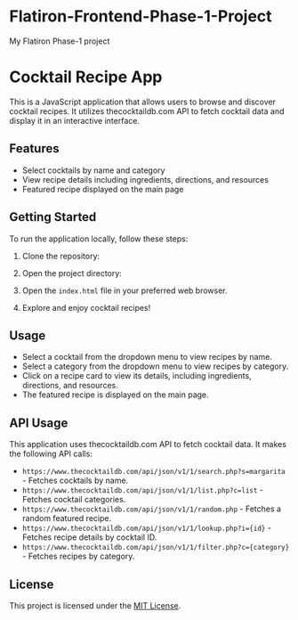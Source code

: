 # Flatiron-Frontend-Phase-1-Project
My Flatiron Phase-1 project
# Cocktail Recipe App

This is a JavaScript application that allows users to browse and discover cocktail recipes. It utilizes thecocktaildb.com API to fetch cocktail data and display it in an interactive interface.

## Features

- Select cocktails by name and category
- View recipe details including ingredients, directions, and resources
- Featured recipe displayed on the main page

## Getting Started

To run the application locally, follow these steps:

1. Clone the repository:


2. Open the project directory:


3. Open the `index.html` file in your preferred web browser.

4. Explore and enjoy cocktail recipes!

## Usage

- Select a cocktail from the dropdown menu to view recipes by name.
- Select a category from the dropdown menu to view recipes by category.
- Click on a recipe card to view its details, including ingredients, directions, and resources.
- The featured recipe is displayed on the main page.

## API Usage

This application uses thecocktaildb.com API to fetch cocktail data. It makes the following API calls:

- `https://www.thecocktaildb.com/api/json/v1/1/search.php?s=margarita` - Fetches cocktails by name.
- `https://www.thecocktaildb.com/api/json/v1/1/list.php?c=list` - Fetches cocktail categories.
- `https://www.thecocktaildb.com/api/json/v1/1/random.php` - Fetches a random featured recipe.
- `https://www.thecocktaildb.com/api/json/v1/1/lookup.php?i={id}` - Fetches recipe details by cocktail ID.
- `https://www.thecocktaildb.com/api/json/v1/1/filter.php?c={category}` - Fetches recipes by category.

## License

This project is licensed under the [MIT License](LICENSE).
